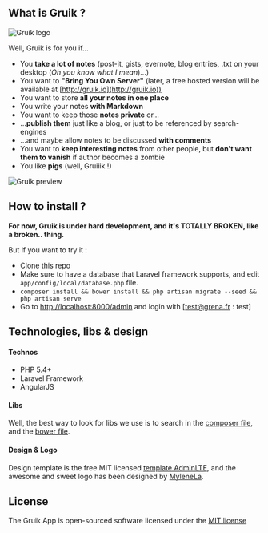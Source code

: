 ## What is Gruik ?

![Gruik logo](http://lut.im/25GVA1uQ/KAFzH5RA)

Well, Gruik is for you if...

* You __take a lot of notes__ (post-it, gists, evernote, blog entries, .txt on your desktop (_Oh you know what I mean_)...)
* You want to __"Bring You Own Server"__ (later, a free hosted version will be available at [http://gruik.io](http://gruik.io))
* You want to store __all your notes in one place__
* You write your notes __with Markdown__
* You want to keep those __notes private__ or...
* ...__publish them__ just like a blog, or just to be referenced by search-engines
* ...and maybe allow notes to be discussed __with comments__
* You want to __keep interesting notes__ from other people, but __don't want them to vanish__ if author becomes a zombie
* You like __pigs__ (well, Gruiiik !)

![Gruik preview](http://lut.im/OYLqTKCB/s6CWP6Pg)

## How to install ?
__For now, Gruik is under hard development, and it's TOTALLY BROKEN, like a broken.. thing.__

But if you want to try it :
 
* Clone this repo
* Make sure to have a database that Laravel framework supports, and edit `app/config/local/database.php` file.
* `composer install && bower install && php artisan migrate --seed && php artisan serve`
* Go to [http://localhost:8000/admin](http://localhost:8000/admin) and login with [test@grena.fr : test]

## Technologies, libs & design

#### Technos

* PHP 5.4+
* Laravel Framework
* AngularJS

#### Libs
Well, the best way to look for libs we use is to search in the [composer file](https://github.com/grena/gruik/blob/master/composer.json), and the [bower file](https://github.com/grena/gruik/blob/master/bower.json).

#### Design & Logo
Design template is the free MIT licensed [template AdminLTE](https://github.com/almasaeed2010/AdminLTE), and the awesome and sweet logo has been designed by [MyleneLa](http://www.mylenela.fr/en/).

## License

The Gruik App is open-sourced software licensed under the [MIT license](http://opensource.org/licenses/MIT)
